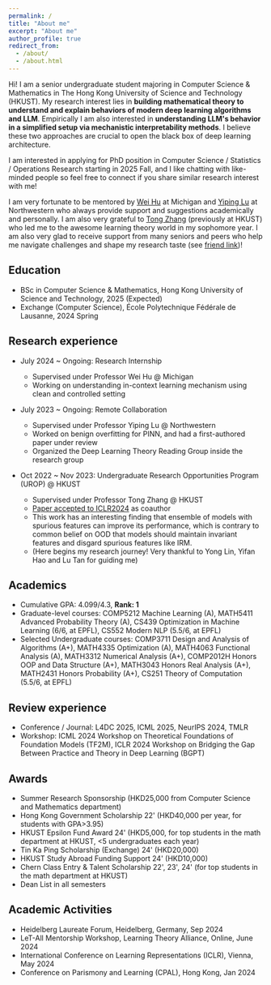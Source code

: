 ```yaml
---
permalink: /
title: "About me"
excerpt: "About me"
author_profile: true
redirect_from: 
  - /about/
  - /about.html
---
```


Hi! I am a senior undergraduate student majoring in Computer Science & Mathematics in The Hong Kong University of Science and Technology (HKUST). My research interest lies in **building mathematical theory to understand and explain behaviors of modern deep learning algorithms and LLM**. Empirically I am also interested in **understanding LLM's behavior in a simplified setup via mechanistic interpretability methods**. I believe these two approaches are crucial to open the black box of deep learning architecture.


I am interested in applying for PhD position in Computer Science / Statistics / Operations Research starting in 2025 Fall, and I like chatting with like-minded people so feel free to connect if you share similar research interest with me!


I am very fortunate to be mentored by [Wei Hu](https://weihu.me/) at Michigan and [Yiping Lu](https://2prime.github.io/) at Northwestern who always provide support and suggestions academically and personally. I am also very grateful to [Tong Zhang](https://tongzhang-ml.org/) (previously at HKUST) who led me to the awesome learning theory world in my sophomore year. I am also very glad to receive support from many seniors and peers who help me navigate challenges and shape my research taste (see [friend link](https://matheart.github.io/friend_link/))!



<!-- ## Recent News -->


## Education
* BSc in Computer Science & Mathematics, Hong Kong University of Science and Technology, 2025 (Expected)
* Exchange (Computer Science), École Polytechnique Fédérale de Lausanne, 2024 Spring 

## Research experience
* July 2024 ~ Ongoing: Research Internship
  * Supervised under Professor Wei Hu @ Michigan
  * Working on understanding in-context learning mechanism using clean and controlled setting

* July 2023 ~ Ongoing: Remote Collaboration
  * Supervised under Professor Yiping Lu @ Northwestern
  * Worked on benign overfitting for PINN, and had a first-authored paper under review
  * Organized the Deep Learning Theory Reading Group inside the research group

* Oct 2022 ~ Nov 2023: Undergraduate Research Opportunities Program (UROP) @ HKUST
  * Supervised under Professor Tong Zhang @ HKUST
  * [Paper accepted to ICLR2024](https://arxiv.org/abs/2309.17230) as coauthor
  * This work has an interesting finding that ensemble of models with spurious features can improve its performance, which is contrary to common belief on OOD that models should maintain invariant features and disgard spurious features like IRM. 
  * (Here begins my research journey! Very thankful to Yong Lin, Yifan Hao and Lu Tan for guiding me)

## Academics
* Cumulative GPA: 4.099/4.3, **Rank: 1**
* Graduate-level courses: COMP5212 Machine Learning (A), MATH5411 Advanced Probability Theory (A), CS439 Optimization in Machine Learning (6/6, at EPFL), CS552 Modern NLP (5.5/6, at EPFL)
* Selected Undergraduate courses: COMP3711 Design and Analysis of Algorithms (A+), MATH4335 Optimization (A), MATH4063 Functional Analysis (A), MATH3312 Numerical Analysis (A+), COMP2012H Honors OOP and Data Structure (A+), MATH3043 Honors Real Analysis (A+), MATH2431 Honors Probability (A+), CS251 Theory of Computation (5.5/6, at EPFL)

## Review experience
* Conference / Journal: L4DC 2025, ICML 2025, NeurIPS 2024, TMLR
* Workshop: ICML 2024 Workshop on Theoretical Foundations of Foundation Models (TF2M),  ICLR 2024 Workshop on Bridging the Gap Between Practice and Theory in Deep Learning (BGPT)

## Awards 
* Summer Research Sponsorship (HKD25,000 from Computer Science and Mathematics department)
* Hong Kong Government Scholarship 22' (HKD40,000 per year, for students with GPA>3.95)
* HKUST Epsilon Fund Award 24' (HKD5,000, for top students in the math department at HKUST, <5 undergraduates each year)
* Tin Ka Ping Scholarship (Exchange) 24' (HKD20,000)
* HKUST Study Abroad Funding Support 24' (HKD10,000)
* Chern Class Entry & Talent Scholarship 22', 23', 24' (for top students in the math department at HKUST)
* Dean List in all semesters

## Academic Activities
* Heidelberg Laureate Forum, Heidelberg, Germany, Sep 2024 
* LeT-All Mentorship Workshop, Learning Theory Alliance, Online, June 2024
* International Conference on Learning Representations (ICLR), Vienna, May 2024
* Conference on Parismony and Learning (CPAL), Hong Kong, Jan 2024

<!-- Publications
======
  <ul>{% for post in site.publications %}
    {% include archive-single-cv.html %}
  {% endfor %}</ul> -->
  
